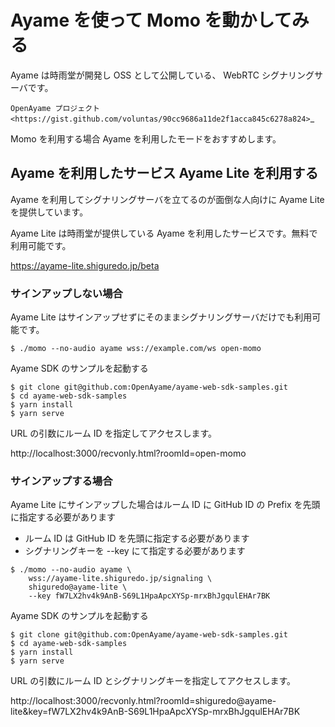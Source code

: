 # Ayame を使って Momo を動かしてみる

Ayame は時雨堂が開発し OSS として公開している、 WebRTC シグナリングサーバです。

`OpenAyame プロジェクト <https://gist.github.com/voluntas/90cc9686a11de2f1acca845c6278a824>`_

Momo を利用する場合 Ayame を利用したモードをおすすめします。

## Ayame を利用したサービス Ayame Lite を利用する

Ayame を利用してシグナリングサーバを立てるのが面倒な人向けに Ayame Lite を提供しています。

Ayame Lite は時雨堂が提供している Ayame を利用したサービスです。無料で利用可能です。

https://ayame-lite.shiguredo.jp/beta

### サインアップしない場合

Ayame Lite はサインアップせずにそのままシグナリングサーバだけでも利用可能です。

```shell
$ ./momo --no-audio ayame wss://example.com/ws open-momo
```

Ayame SDK のサンプルを起動する

```shell
$ git clone git@github.com:OpenAyame/ayame-web-sdk-samples.git
$ cd ayame-web-sdk-samples
$ yarn install
$ yarn serve
```

URL の引数にルーム ID を指定してアクセスします。

http://localhost:3000/recvonly.html?roomId=open-momo


### サインアップする場合

Ayame Lite にサインアップした場合はルーム ID に GitHub ID の Prefix を先頭に指定する必要があります

- ルーム ID は GitHub ID を先頭に指定する必要があります
- シグナリングキーを --key にて指定する必要があります

```shell
$ ./momo --no-audio ayame \
    wss://ayame-lite.shiguredo.jp/signaling \
    shiguredo@ayame-lite \
    --key fW7LX2hv4k9AnB-S69L1HpaApcXYSp-mrxBhJgqulEHAr7BK
```

Ayame SDK のサンプルを起動する

```shell
$ git clone git@github.com:OpenAyame/ayame-web-sdk-samples.git
$ cd ayame-web-sdk-samples
$ yarn install
$ yarn serve
```

URL の引数にルーム ID とシグナリングキーを指定してアクセスします。

http://localhost:3000/recvonly.html?roomId=shiguredo@ayame-lite&key=fW7LX2hv4k9AnB-S69L1HpaApcXYSp-mrxBhJgqulEHAr7BK
